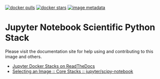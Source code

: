 [![docker pulls](https://img.shields.io/docker/pulls/jupyter/scipy-notebook.svg)](https://hub.docker.com/r/jupyter/scipy-notebook/) [![docker stars](https://img.shields.io/docker/stars/jupyter/scipy-notebook.svg)](https://hub.docker.com/r/jupyter/scipy-notebook/) [![image metadata](https://images.microbadger.com/badges/image/jupyter/scipy-notebook.svg)](https://microbadger.com/images/jupyter/scipy-notebook "jupyter/scipy-notebook image metadata")

# Jupyter Notebook Scientific Python Stack

Please visit the documentation site for help using and contributing to this image and others.

* [Jupyter Docker Stacks on ReadTheDocs](http://jupyter-docker-stacks.readthedocs.io/en/latest/index.html)
* [Selecting an Image :: Core Stacks :: jupyter/scipy-notebook](http://jupyter-docker-stacks.readthedocs.io/en/latest/using/selecting.html#jupyter-scipy-notebook)
